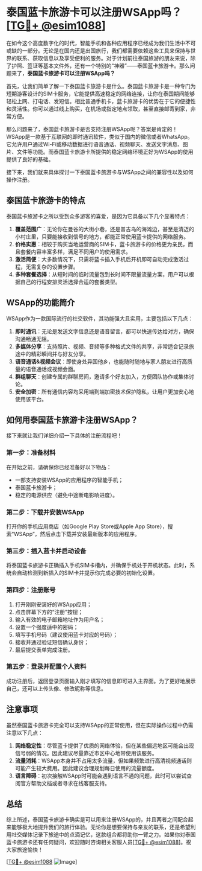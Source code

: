 # 泰国蓝卡旅游卡可以注册WSApp吗？[[TG💪+ @esim1088](https://t.me/s/esim1088)]

在如今这个高度数字化的时代，智能手机和各种应用程序已经成为我们生活中不可或缺的一部分。无论是在国内还是出国旅行，我们都需要依赖这些工具来保持与世界的联系、获取信息以及享受便利的服务。对于计划前往泰国旅游的朋友来说，除了护照、签证等基本文件外，还有一个特别的“神器”——泰国蓝卡旅游卡。那么问题来了，**泰国蓝卡旅游卡可以注册WSApp吗？**

首先，让我们简单了解一下泰国蓝卡旅游卡是什么。泰国蓝卡旅游卡是一种专门为短期游客设计的SIM卡服务，它能提供高速稳定的网络连接，让你在泰国期间能够轻松上网、打电话、发短信。相比普通手机卡，蓝卡旅游卡的优势在于它的便捷性和灵活性。你可以通过线上购买，在机场或指定地点领取，甚至直接邮寄到家，非常方便。

那么问题来了，泰国蓝卡旅游卡是否支持注册WSApp呢？答案是肯定的！WSApp是一款基于互联网的即时通讯软件，类似于国内的微信或者WhatsApp。它允许用户通过Wi-Fi或移动数据进行语音通话、视频聊天、发送文字消息、图片、文件等功能。而泰国蓝卡旅游卡所提供的稳定网络环境正好为WSApp的使用提供了良好的基础。

接下来，我们就来具体探讨一下泰国蓝卡旅游卡与WSApp之间的兼容性以及如何操作注册。

## 泰国蓝卡旅游卡的特点

泰国蓝卡旅游卡之所以受到众多游客的喜爱，是因为它具备以下几个显著特点：

1. **覆盖范围广**：无论你在曼谷的大街小巷，还是普吉岛的海滩边，甚至是清迈的小村庄里，只要能接收到信号的地方，都能正常使用蓝卡提供的网络服务。
2. **价格实惠**：相较于购买当地运营商的SIM卡，蓝卡旅游卡的价格更为亲民，而且套餐内容丰富多样，满足不同用户的使用需求。
3. **激活简便**：大多数情况下，只需将蓝卡插入手机后开机即可自动完成激活过程，无需复杂的设置步骤。
4. **多种套餐选择**：从短时间的临时流量包到长时间不限量流量方案，用户可以根据自己的行程安排灵活选择合适的套餐类型。

## WSApp的功能简介

WSApp作为一款国际流行的社交软件，其功能强大且实用，主要包括以下几点：

1. **即时通讯**：无论是发送文字信息还是语音留言，都可以快速传达给对方，确保沟通畅通无阻。
2. **多媒体分享**：支持照片、视频、音频等多种格式文件的共享，非常适合记录旅途中的精彩瞬间并与好友分享。
3. **语音通话&视频会议**：即使身处异国他乡，也能随时随地与家人朋友进行高质量的语音通话或视频会面。
4. **群组聊天**：创建专属的群聊房间，邀请多个好友加入，方便团队协作或集体讨论。
5. **安全加密**：所有通信内容均采用端到端加密技术保护隐私，让用户更加安心地使用该平台。

## 如何用泰国蓝卡旅游卡注册WSApp？

接下来就让我们详细介绍一下具体的注册流程吧！

### 第一步：准备材料
在开始之前，请确保你已经准备好以下物品：
- 一部支持安装WSApp的应用程序的智能手机；
- 泰国蓝卡旅游卡；
- 稳定的电源供应（避免中途断电影响进度）。

### 第二步：下载并安装WSApp
打开你的手机应用商店（如Google Play Store或Apple App Store），搜索“WSApp”，然后点击下载并安装最新版本的应用程序。

### 第三步：插入蓝卡并启动设备
将泰国蓝卡旅游卡正确插入手机SIM卡槽内，并确保手机处于开机状态。此时，系统会自动检测到新插入的SIM卡并提示你完成必要的初始化设置。

### 第四步：注册账号
1. 打开刚刚安装好的WSApp应用；
2. 点击屏幕下方的“注册”按钮；
3. 输入有效的电子邮箱地址作为用户名；
4. 设置一个强度适中的密码；
5. 填写手机号码（建议使用蓝卡对应的号码）；
6. 接收并通过验证短信确认身份；
7. 最后提交表单完成注册。

### 第五步：登录并配置个人资料
成功注册后，返回登录页面输入刚才填写的信息即可进入主界面。为了更好地展示自己，还可以上传头像、修改昵称等信息。

## 注意事项

虽然泰国蓝卡旅游卡完全可以支持WSApp的正常使用，但在实际操作过程中仍需注意以下几点：

1. **网络稳定性**：尽管蓝卡提供了优质的网络体验，但在某些偏远地区可能会出现信号弱的情况。因此建议尽量靠近市区中心地带使用该服务。
2. **流量消耗**：WSApp本身并不占用太多流量，但如果频繁进行高清视频通话则可能产生较大费用。因此建议合理规划每日使用的流量额度。
3. **语言障碍**：初次接触WSApp时可能会遇到语言不通的问题，此时可以尝试查阅官方帮助文档或者寻求在线客服支持。

## 总结

综上所述，泰国蓝卡旅游卡确实是可以用来注册WSApp的，并且两者之间配合起来能够极大地提升我们的旅行体验。无论你是想要保持与亲友的联系，还是希望利用社交媒体记录下旅途中的点滴记忆，这款组合都将助你一臂之力。如果你对泰国蓝卡旅游卡还有任何疑问，欢迎随时咨询相关客服人员[[TG💪+ @esim1088](https://t.me/s/esim1088)]。祝大家旅途愉快！

[[TG💪+ @esim1088](https://t.me/s/esim1088) ![Image](https://i.postimg.cc/4NQfJmqS/Snipaste-2025-05-13-00-14-12.png)]